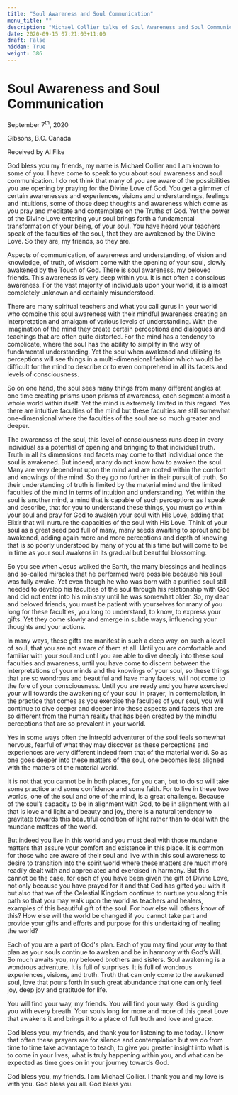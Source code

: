 ```yaml
---
title: "Soul Awareness and Soul Communication"
menu_title: ""
description: "Michael Collier talks of Soul Awareness and Soul Communication"
date: 2020-09-15 07:21:03+11:00
draft: False
hidden: True
weight: 386
---
```

# Soul Awareness and Soul Communication 

September 7<sup>th</sup>, 2020

Gibsons, B.C. Canada

Received by Al Fike



God bless you my friends, my name is Michael Collier and I am known to some of you. I have come to speak to you about soul awareness and soul communication. I do not think that many of you are aware of the possibilities you are opening by praying for the Divine Love of God. You get a glimmer of certain awarenesses and experiences, visions and understandings, feelings and intuitions, some of those deep thoughts and awareness which come as you pray and meditate and contemplate on the Truths of God. Yet the power of the Divine Love entering your soul brings forth a fundamental transformation of your being, of your soul. You have heard your teachers speak of the faculties of the soul, that they are awakened by the Divine Love. So they are, my friends, so they are. 

Aspects of communication, of awareness and understanding, of vision and knowledge, of truth, of wisdom come with the opening of your soul, slowly awakened by the Touch of God. There is soul awareness, my beloved friends. This awareness is very deep within you. It is not often a conscious awareness. For the vast majority of individuals upon your world, it is almost completely unknown and certainly misunderstood. 

There are many spiritual teachers and what you call gurus in your world who combine this soul awareness with their mindful awareness creating an interpretation and amalgam of various levels of understanding. With the imagination of the mind they create certain perceptions and dialogues and teachings that are often quite distorted. For the mind has a tendency to complicate, where the soul has the ability to simplify in the way of fundamental understanding. Yet the soul when awakened and utilising its perceptions will see things in a multi-dimensional fashion which would be difficult for the mind to describe or to even comprehend in all its facets and levels of consciousness.

So on one hand, the soul sees many things from many different angles at one time creating prisms upon prisms of awareness, each segment almost a whole world within itself. Yet the mind is extremely limited in this regard. Yes there are intuitive faculties of the mind but these faculties are still somewhat one-dimensional where the faculties of the soul are so much greater and deeper. 

The awareness of the soul, this level of consciousness runs deep in every individual as a potential of opening and bringing to that individual truth. Truth in all its dimensions and facets may come to that individual once the soul is awakened. But indeed, many do not know how to awaken the soul. Many are very dependent upon the mind and are rooted within the comfort and knowings of the mind. So they go no further in their pursuit of truth. So their understanding of truth is limited by the material mind and the limited faculties of the mind in terms of intuition and understanding. Yet within the soul is another mind, a mind that is capable of such perceptions as I speak and describe, that for you to understand these things, you must go within your soul and pray for God to awaken your soul with His Love, adding that Elixir that will nurture the capacities of the soul with His Love. Think of your soul as a great seed pod full of many, many seeds awaiting to sprout and be awakened, adding again more and more perceptions and depth of knowing that is so poorly understood by many of you at this time but will come to be in time as your soul awakens in its gradual but beautiful blossoming.

So you see when Jesus walked the Earth, the many blessings and healings and so-called miracles that he performed were possible because his soul was fully awake. Yet even though he who was born with a purified soul still needed to develop his faculties of the soul through his relationship with God and did not enter into his ministry until he was somewhat older. So, my dear and beloved friends, you must be patient with yourselves for many of you long for these faculties, you long to understand, to know, to express your gifts. Yet they come slowly and emerge in subtle ways, influencing your thoughts and your actions.

In many ways, these gifts are manifest in such a deep way, on such a level of soul, that you are not aware of them at all. Until you are comfortable and familiar with your soul and until you are able to dive deeply into these soul faculties and awareness, until you have come to discern between the interpretations of your minds and the knowings of your soul, so these things that are so wondrous and beautiful and have many facets, will not come to the fore of your consciousness. Until you are ready and you have exercised your will towards the awakening of your soul in prayer, in contemplation, in the practice that comes as you exercise the faculties of your soul,  you will continue to dive deeper and deeper into these aspects and facets that are so different from the human reality that has been created by the mindful perceptions that are so prevalent in your world.

Yes in some ways often the intrepid adventurer of the soul feels somewhat nervous, fearful of what they may discover as these perceptions and experiences are very different indeed from that of the material world. So as one goes deeper into these matters of the soul, one becomes less aligned with the matters of the material world. 

It is not that you cannot be in both places, for you can, but to do so will take some practice and some confidence and some faith. For to live in these two worlds, one of the soul and one of the mind, is a great challenge. Because of the soul’s capacity to be in alignment with God, to be in alignment with all that is love and light and beauty and joy, there is a natural tendency to gravitate towards this beautiful condition of light rather than to deal with the mundane matters of the world.

But indeed you live in this world and you must deal with those mundane matters that assure your comfort and existence in this place. It is common for those who are aware of their soul and live within this soul awareness to desire to transition into the spirit world where these matters are much more readily dealt with and appreciated and exercised in harmony. But this cannot be the case, for each of you have been given the gift of Divine Love, not only because you have prayed for it and that God has gifted you with it but also that we of the Celestial Kingdom continue to nurture you along this path so that you may walk upon the world as teachers and healers, examples of this beautiful gift of the soul. For how else will others know of this? How else will the world be changed if you cannot take part and provide your gifts and efforts and purpose for this undertaking of healing the world?

Each of you are a part of God's plan. Each of you may find your way to that plan as your souls continue to awaken and be in harmony with God’s Will. So much awaits you, my beloved brothers and sisters. Soul awakening is a wondrous adventure. It is full of surprises. It is full of wondrous experiences, visions, and truth. Truth that can only come to the awakened soul, love that pours forth in such great abundance that one can only feel joy, deep joy and gratitude for life. 

You will find your way, my friends. You will find your way. God is guiding you with every breath. Your souls long for more and more of this great Love that awakens it and brings it to a place of full truth and love and grace. 

God bless you, my friends, and thank you for listening to me today. I know that often these prayers are for silence and contemplation but we do from time to time take advantage to teach, to give you greater insight into what is to come in your lives, what is truly happening within you, and what can be expected as time goes on in your journey towards God.

God bless you, my friends. I am Michael Collier. I thank you and my love is with you. God bless you all. God bless you.